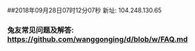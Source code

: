 ##2018年09月28日07时12分07秒 新址: 104.248.130.65
### 兔友常见问题及解答: https://github.com/wanggonging/d/blob/w/FAQ.md
